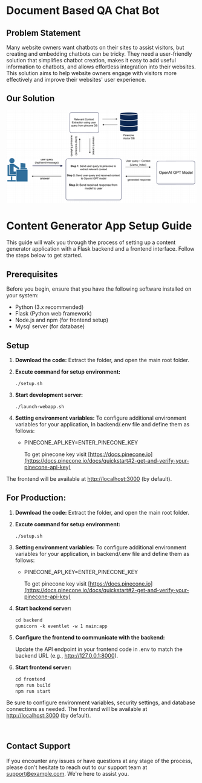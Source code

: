 # Document Based QA Chat Bot

## Problem Statement

Many website owners want chatbots on their sites to assist visitors, but creating and embedding chatbots can be tricky. They need a user-friendly solution that simplifies chatbot creation, makes it easy to add useful information to chatbots, and allows effortless integration into their websites. This solution aims to help website owners engage with visitors more effectively and improve their websites' user experience.

## Our Solution 

![alt Flow Chat](./flow-chart.png)

# Content Generator App Setup Guide

This guide will walk you through the process of setting up a content generator application with a Flask backend and a frontend interface. Follow the steps below to get started.

## Prerequisites

Before you begin, ensure that you have the following software installed on your system:

- Python (3.x recommended)
- Flask (Python web framework)
- Node.js and npm (for frontend setup)
- Mysql server (for database)

## Setup

1. **Download the code:**
Extract the folder, and open the main root folder.

2. **Excute command for setup environment:**

   ```shell
   ./setup.sh
   ```

3. **Start development server:**

   ```shell
   ./launch-webapp.sh
   ```

4. **Setting environment variables:**
To configure additional environment variables for your application, In backend/.env file and define them as follows:


   * PINECONE_API_KEY=ENTER_PINECONE_KEY


     To get pinecone key visit [https://docs.pinecone.io](https://docs.pinecone.io/docs/quickstart#2-get-and-verify-your-pinecone-api-key)

The frontend will be available at [http://localhost:3000](http://localhost:3000) (by default).
<br>

## **For Production:**

1. **Download the code:**
Extract the folder, and open the main root folder.

2. **Excute command for setup environment:**

   ```shell
   ./setup.sh
   ```

3. **Setting environment variables:**
To configure additional environment variables for your application, in backend/.env file and define them as follows:


   * PINECONE_API_KEY=ENTER_PINECONE_KEY


     To get pinecone key visit [https://docs.pinecone.io](https://docs.pinecone.io/docs/quickstart#2-get-and-verify-your-pinecone-api-key)

4. **Start backend server:**
   
   ```shell
   cd backend
   gunicorn -k eventlet -w 1 main:app
   ```

5. **Configure the frontend to communicate with the backend:**

   Update the API endpoint in your frontend code in .env to match the backend URL (e.g., http://127.0.0.1:8000).

6. **Start frontend server:**
   
   ```shell
   cd frontend
   npm run build
   npm run start
   ```

Be sure to configure environment variables, security settings, and database connections as needed.
The frontend will be available at [http://localhost:3000](http://localhost:3000) (by default).

<br>

## Contact Support
If you encounter any issues or have questions at any stage of the process, please don't hesitate to reach out to our support team at support@example.com. We're here to assist you.
